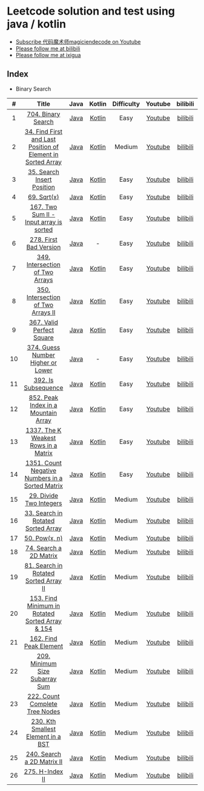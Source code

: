 # Leetcode solution and test using java / kotlin
- [Subscribe 代码魔术师magiciendecode on Youtube](https://www.youtube.com/channel/UCERe5JqcmPtyo3dzX94by1g?sub_confirmation=1)
- [Please follow me at bilibili](https://space.bilibili.com/520811931)
- [Please follow me at ixigua](https://www.ixigua.com/home/105169725727/) 

## Index

* Binary Search

| # | Title | Java | Kotlin | Difficulty | Youtube | bilibili | ixiagua |
|:---:|:---:|:---:|:---:|:---:|:---:|:---:|:---:|
|1|[704. Binary Search](https://leetcode.com/problems/binary-search/)|[Java](https://github.com/MagicienDeCode/LeetCode_Solution/blob/master/src/main/java/binarysearch/BinarySearch704.java)|[Kotlin](https://github.com/MagicienDeCode/LeetCode_Solution/blob/master/src/main/kotlin/binarysearch/BinarySearchKotlin704.kt)|Easy|[Youtube](https://www.youtube.com/watch?v=boLrycDV8jA)|[bilibili](https://www.bilibili.com/video/av97758021/)|[ixigua](https://www.ixigua.com/i6806012949392523783/)|
|2|[34. Find First and Last Position of Element in Sorted Array](https://leetcode.com/problems/find-first-and-last-position-of-element-in-sorted-array/)|[Java](https://github.com/MagicienDeCode/LeetCode_Solution/blob/master/src/main/java/binarysearch/FindFirstandLastPositionofElementinSortedArray34.java)|[Kotlin](https://github.com/MagicienDeCode/LeetCode_Solution/blob/master/src/main/kotlin/binarysearch/FindFirstandLastPositionofElementinSortedArrayKotlin34.kt)|Medium|[Youtube](https://www.youtube.com/watch?v=yePzwrN3is8)|[bilibili](https://www.bilibili.com/video/av98033532/)|[ixigua](https://www.ixigua.com/i6806360339840500235/)|
|3|[35. Search Insert Position](https://leetcode.com/problems/search-insert-position/)|[Java](https://github.com/MagicienDeCode/LeetCode_Solution/blob/master/src/main/java/binarysearch/SearchInsertPosition35.java)|[Kotlin](https://github.com/MagicienDeCode/LeetCode_Solution/blob/master/src/main/kotlin/binarysearch/SearchInsertPositionKotlin35.kt)|Easy|[Youtube](https://www.youtube.com/watch?v=ni7gGKfdXgY)|[bilibili](https://www.bilibili.com/video/BV1DE411w75S/)|[ixigua](https://www.ixigua.com/i6806729161852322317/)|
|4|[69. Sqrt(x)](https://leetcode.com/problems/sqrtx/)|[Java](https://github.com/MagicienDeCode/LeetCode_Solution/blob/master/src/main/java/binarysearch/Sqrt69.java)|[Kotlin](https://github.com/MagicienDeCode/LeetCode_Solution/blob/master/src/main/kotlin/binarysearch/SqrtKotlin69.kt)|Easy|[Youtube](https://www.youtube.com/watch?v=Gc6u8LdSgIU)|[bilibili](https://www.bilibili.com/video/BV157411m7CG/)|[ixigua](https://www.ixigua.com/i6807105613600915982/)|
|5|[167. Two Sum II - Input array is sorted](https://leetcode.com/problems/two-sum-ii-input-array-is-sorted/)|[Java](https://github.com/MagicienDeCode/LeetCode_Solution/blob/master/src/main/java/TwoSumIIInputarrayissorted167.java)|[Kotlin](https://github.com/MagicienDeCode/LeetCode_Solution/blob/master/src/main/kotlin/binarysearch/TwoSumIIInputarrayissortedKotlin167.kt)|Easy|[Youtube](https://www.youtube.com/watch?v=d8AH_G02qLo)|[bilibili](https://www.bilibili.com/video/BV1U741117sh/)|[ixigua](https://www.ixigua.com/i6807499056638591496/)|
|6|[278. First Bad Version](https://leetcode.com/problems/first-bad-version/)|[Java](https://github.com/MagicienDeCode/LeetCode_Solution/blob/master/src/main/java/binarysearch/FirstBadVersion278.java)|-|Easy|[Youtube](https://www.youtube.com/watch?v=JsC5v2xUlV0)|[bilibili](https://www.bilibili.com/video/BV1X741117cm/)|[ixigua](https://www.ixigua.com/i6807564285368074756/)|
|7|[349. Intersection of Two Arrays](https://leetcode.com/problems/intersection-of-two-arrays/)|[Java](https://github.com/MagicienDeCode/LeetCode_Solution/blob/master/src/main/java/binarysearch/IntersectionofTwoArrays349.java)|[Kotlin](https://github.com/MagicienDeCode/LeetCode_Solution/blob/master/src/main/kotlin/binarysearch/IntersectionofTwoArraysKotlin349.kt)|Easy|[Youtube](https://www.youtube.com/watch?v=fORR0VMGFHE)|[bilibili](https://www.bilibili.com/video/BV1y7411y7Uo/)|[ixigua](https://www.ixigua.com/i6807899212567544333/)|
|8|[350. Intersection of Two Arrays II](https://leetcode.com/problems/intersection-of-two-arrays-ii/)|[Java](https://github.com/MagicienDeCode/LeetCode_Solution/blob/master/src/main/java/binarysearch/IntersectionofTwoArraysII350.java)|[Kotlin](https://github.com/MagicienDeCode/LeetCode_Solution/blob/master/src/main/kotlin/binarysearch/IntersectionofTwoArraysIIKotlin350.kt)|Easy|[Youtube](https://www.youtube.com/watch?v=fORR0VMGFHE)|[bilibili](https://www.bilibili.com/video/BV1y7411y7Uo/)|[ixigua](https://www.ixigua.com/i6807899212567544333/)|
|9|[367. Valid Perfect Square](https://leetcode.com/problems/valid-perfect-square/)|[Java](https://github.com/MagicienDeCode/LeetCode_Solution/blob/master/src/main/java/binarysearch/ValidPerfectSquare367.java)|[Kotlin](https://github.com/MagicienDeCode/LeetCode_Solution/blob/master/src/main/kotlin/binarysearch/ValidPerfectSquareKotlin367.kt)|Easy|[Youtube](https://www.youtube.com/watch?v=uihXqsiIaJ8)|[bilibili](https://www.bilibili.com/video/BV1p7411C7x6/)|[ixigua](https://www.ixigua.com/i6808189102215660035/)|
|10|[374. Guess Number Higher or Lower](https://leetcode.com/problems/guess-number-higher-or-lower/)|[Java](https://github.com/MagicienDeCode/LeetCode_Solution/blob/master/src/main/java/binarysearch/GuessNumberHigherorLower374.java)|-|Easy|[Youtube](https://www.youtube.com/watch?v=x3gDd63dojE)|[bilibili](https://www.bilibili.com/video/BV1m54y1R7ic/)|[ixigua](https://www.ixigua.com/i6808473551973122563/)|
|11|[392. Is Subsequence](https://leetcode.com/problems/is-subsequence/)|[Java](https://github.com/MagicienDeCode/LeetCode_Solution/blob/master/src/main/java/binarysearch/IsSubsequence392.java)|[Kotlin](https://github.com/MagicienDeCode/LeetCode_Solution/blob/master/src/main/kotlin/binarysearch/IsSubsequenceKotlin392.kt)|Easy|[Youtube](https://www.youtube.com/watch?v=q374e-ND5eI)|[bilibili](https://www.bilibili.com/video/BV1Dt4y1m7ZN/)|[ixigua](https://www.ixigua.com/i6808880813128548876/)|
|12|[852. Peak Index in a Mountain Array](https://leetcode.com/problems/peak-index-in-a-mountain-array/)|[Java](https://github.com/MagicienDeCode/LeetCode_Solution/blob/master/src/main/java/binarysearch/PeakIndexinaMountainArray852.java)|[Kotlin](https://github.com/MagicienDeCode/LeetCode_Solution/blob/master/src/main/kotlin/binarysearch/PeakIndexinaMountainArrayKotlin852.kt)|Easy|[Youtube](https://www.youtube.com/watch?v=vDJ4hg9NiMs)|[bilibili](https://www.bilibili.com/video/BV1Lt4y1U7ja/)|[ixigua](https://www.ixigua.com/i6809231288407425539/)|
|13|[1337. The K Weakest Rows in a Matrix](https://leetcode.com/problems/the-k-weakest-rows-in-a-matrix/)|[Java](https://github.com/MagicienDeCode/LeetCode_Solution/blob/master/src/main/java/binarysearch/TheKWeakestRowsinaMatrix1337.java)|[Kotlin](https://github.com/MagicienDeCode/LeetCode_Solution/blob/master/src/main/kotlin/binarysearch/TheKWeakestRowsinaMatrixKotlin1337.kt)|Easy|[Youtube](https://www.youtube.com/watch?v=XluwEvntPDA)|[bilibili](https://www.bilibili.com/video/BV18K4y1C7Ga/)|[ixigua](https://www.ixigua.com/i6809673096488813059/)|
|14|[1351. Count Negative Numbers in a Sorted Matrix](https://leetcode.com/problems/count-negative-numbers-in-a-sorted-matrix/)|[Java](https://github.com/MagicienDeCode/LeetCode_Solution/blob/master/src/main/java/binarysearch/CountNegativeNumbersinaSortedMatrix1351.java)|[Kotlin](https://github.com/MagicienDeCode/LeetCode_Solution/blob/master/src/main/kotlin/binarysearch/CountNegativeNumbersinaSortedMatrixKotlin1351.kt)|Easy|[Youtube](https://www.youtube.com/watch?v=PodFCIwMFgE)|[bilibili](https://www.bilibili.com/video/BV1cQ4y1M7Es/)|[ixigua](https://www.ixigua.com/i6810023565945995787/)|
|15|[29. Divide Two Integers](https://leetcode.com/problems/divide-two-integers/)|[Java](https://github.com/MagicienDeCode/LeetCode_Solution/blob/master/src/main/java/binarysearch/DivideTwoIntegers29.java)|[Kotlin](https://github.com/MagicienDeCode/LeetCode_Solution/blob/master/src/main/kotlin/binarysearch/DivideTwoIntegersKotlin29.kt)|Medium|[Youtube](https://www.youtube.com/watch?v=RKa94srw8cQ)|[bilibili](https://www.bilibili.com/video/BV1WZ4y1j7QK/)|[ixigua](https://www.ixigua.com/i6810520614751699468/)|
|16|[33. Search in Rotated Sorted Array](https://leetcode.com/problems/search-in-rotated-sorted-array/)|[Java](https://github.com/MagicienDeCode/LeetCode_Solution/blob/master/src/main/java/binarysearch/SearchinRotatedSortedArray33.java)|[Kotlin](https://github.com/MagicienDeCode/LeetCode_Solution/blob/master/src/main/kotlin/binarysearch/SearchinRotatedSortedArrayKotlin33.kt)|Medium|[Youtube](https://www.youtube.com/watch?v=Am9gf6YWMXE)|[bilibili](https://www.bilibili.com/video/BV1WC4y1s7Hz/)|[ixigua](https://www.ixigua.com/i6810834712366416395/)|
|17|[50. Pow(x, n)](https://leetcode.com/problems/powx-n/)|[Java](https://github.com/MagicienDeCode/LeetCode_Solution/blob/master/src/main/java/binarysearch/Powxn50.java)|[Kotlin](https://github.com/MagicienDeCode/LeetCode_Solution/blob/master/src/main/kotlin/binarysearch/PowxnKotlin50.kt)|Medium|[Youtube](https://www.youtube.com/watch?v=OhIBzlxog1E)|[bilibili](https://www.bilibili.com/video/BV1Ke411x7mU/)|[ixigua](https://www.ixigua.com/i6811168058392969731/)|
|18|[74. Search a 2D Matrix](https://leetcode.com/problems/search-a-2d-matrix/)|[Java](https://github.com/MagicienDeCode/LeetCode_Solution/blob/master/src/main/java/binarysearch/Searcha2DMatrix74.java)|[Kotlin](https://github.com/MagicienDeCode/LeetCode_Solution/blob/master/src/main/kotlin/binarysearch/Searcha2DMatrixKotlin74.kt)|Medium|[Youtube](https://www.youtube.com/watch?v=BsjTsw0c0W8)|[bilibili](https://www.bilibili.com/video/BV1rA41187fx/)|[ixigua](https://www.ixigua.com/i6811836955211334158/)|
|19|[81. Search in Rotated Sorted Array II](https://leetcode.com/problems/search-in-rotated-sorted-array-ii/)|[Java](https://github.com/MagicienDeCode/LeetCode_Solution/blob/master/src/main/java/binarysearch/SearchinRotatedSortedArrayII81.java)|[Kotlin](https://github.com/MagicienDeCode/LeetCode_Solution/blob/master/src/main/kotlin/binarysearch/SearchinRotatedSortedArrayIIKotlin81.kt)|Medium|[Youtube](https://www.youtube.com/watch?v=O1Tvkx6rBeM)|[bilibili](https://www.bilibili.com/video/BV1je411474A/)|[ixigua](https://www.ixigua.com/i6812248016712368654/)|
|20|[153. Find Minimum in Rotated Sorted Array & 154](https://leetcode.com/problems/find-minimum-in-rotated-sorted-array/)|[Java](https://github.com/MagicienDeCode/LeetCode_Solution/blob/master/src/main/java/binarysearch/FindMinimuminRotatedSortedArray153.java)|[Kotlin](https://github.com/MagicienDeCode/LeetCode_Solution/blob/master/src/main/kotlin/binarysearch/FindMinimuminRotatedSortedArrayKotlin153.kt)|Medium|[Youtube](https://www.youtube.com/watch?v=pLMI2m0bX6g)|[bilibili](https://www.bilibili.com/video/BV1rK411L7mq/)|[ixigua](https://www.ixigua.com/i6812650258699387406/)|
|21|[162. Find Peak Element](https://leetcode.com/problems/find-peak-element/)|[Java](https://github.com/MagicienDeCode/LeetCode_Solution/blob/master/src/main/java/binarysearch/FindPeakElement162.java)|[Kotlin](https://github.com/MagicienDeCode/LeetCode_Solution/blob/master/src/main/kotlin/binarysearch/FindPeakElementKotlin162.kt)|Medium|[Youtube](https://www.youtube.com/watch?v=hPhDZsNrtwU)|[bilibili](https://www.bilibili.com/video/BV1Bf4y1U7SF/)|[ixigua](https://www.ixigua.com/i6813050249406317069/)|
|22|[209. Minimum Size Subarray Sum](https://leetcode.com/problems/minimum-size-subarray-sum/)|[Java](https://github.com/MagicienDeCode/LeetCode_Solution/blob/master/src/main/java/binarysearch/MinimumSizeSubarraySum209.java)|[Kotlin](https://github.com/MagicienDeCode/LeetCode_Solution/blob/master/src/main/kotlin/binarysearch/MinimumSizeSubarraySumKotlin209.kt)|Medium|[Youtube](https://www.youtube.com/watch?v=m53zbDdpI2E)|[bilibili](https://www.bilibili.com/video/BV1LC4y1s7sG/)|[ixigua](https://www.ixigua.com/i6813423341886505484/)|
|23|[222. Count Complete Tree Nodes](https://leetcode.com/problems/count-complete-tree-nodes/)|[Java](https://github.com/MagicienDeCode/LeetCode_Solution/blob/master/src/main/java/binarysearch/CountCompleteTreeNodes222.java)|[Kotlin](https://github.com/MagicienDeCode/LeetCode_Solution/blob/master/src/main/kotlin/binarysearch/CountCompleteTreeNodesKotlin222.kt)|Medium|[Youtube](https://www.youtube.com/watch?v=V8VyaeT0fYA)|[bilibili](https://www.bilibili.com/video/BV1Qk4y197An/)|[ixigua](https://www.ixigua.com/i6814433746394022404/)|
|24|[230. Kth Smallest Element in a BST](https://leetcode.com/problems/kth-smallest-element-in-a-bst/)|[Java](https://github.com/MagicienDeCode/LeetCode_Solution/blob/master/src/main/java/binarysearch/KthSmallestElementinaBST230.java)|[Kotlin](https://github.com/MagicienDeCode/LeetCode_Solution/blob/master/src/main/kotlin/binarysearch/KthSmallestElementinaBSTKotlin230.kt)|Medium|[Youtube](https://www.youtube.com/watch?v=YvgbbGjuVPY)|[bilibili](https://www.bilibili.com/video/BV1qC4y1s7Hk/)|[ixigua](https://www.ixigua.com/i6815199865195201027/)|
|25|[240. Search a 2D Matrix II](https://leetcode.com/problems/search-a-2d-matrix-ii/)|[Java](https://github.com/MagicienDeCode/LeetCode_Solution/blob/master/src/main/java/binarysearch/Searcha2DMatrixII240.java)|[Kotlin](https://github.com/MagicienDeCode/LeetCode_Solution/blob/master/src/main/kotlin/binarysearch/Searcha2DMatrixIIKotlin240.kt)|Medium|[Youtube](https://www.youtube.com/watch?v=PrPb6M7BgGg)|[bilibili](https://www.bilibili.com/video/BV12Z4y1x7Np/)|[ixigua](https://www.ixigua.com/i6815621227667784196/)|
|26|[275. H-Index II](https://leetcode.com/problems/h-index-ii/)|[Java](https://github.com/MagicienDeCode/LeetCode_Solution/blob/master/src/main/java/binarysearch/HIndexII275.java)|[Kotlin](https://github.com/MagicienDeCode/LeetCode_Solution/blob/master/src/main/kotlin/binarysearch/HIndexIIKotlin275.kt)|Medium|[Youtube](https://www.youtube.com/watch?v=e3Kb-ZbxZ-A)|[bilibili](https://www.bilibili.com/video/BV1FT4y1V7ia/)|[ixigua](https://www.ixigua.com/i6816084563010257420/)|



